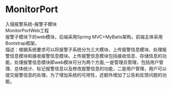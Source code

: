 # MonitorPort
入侵报警系统-报警子模块<br/>
MonitorPortWeb工程<br/>
报警子模块下的web模块，后端采用Spring MVC+MyBatis架构，前端主体采用Bootstrap框架。<br/>
描述：根据系统要求可以将报警子系统分为三大模块，上传报警信息模块、处理报警信息模块和接收报警信息模块。上传报警信息模块包括接收信息、存储信息的功能，处理报警信息模块即web模块可分为两个方面,一是管理员管理，包括用户管理、总体统计、标记报警信息以及修改报警信息的功能，二是用户管理，用户可以提交报警信息的处理。为了增加系统的可用性，还额外增加了公告和反馈问题的功能。
      
